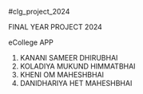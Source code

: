 #clg_project_2024

FINAL YEAR PROJECT 2024


eCollege APP
1. KANANI SAMEER DHIRUBHAI
2. KOLADIYA MUKUND HIMMATBHAI
3. KHENI OM MAHESHBHAI
4. DANIDHARIYA HET MAHESHBHAI
